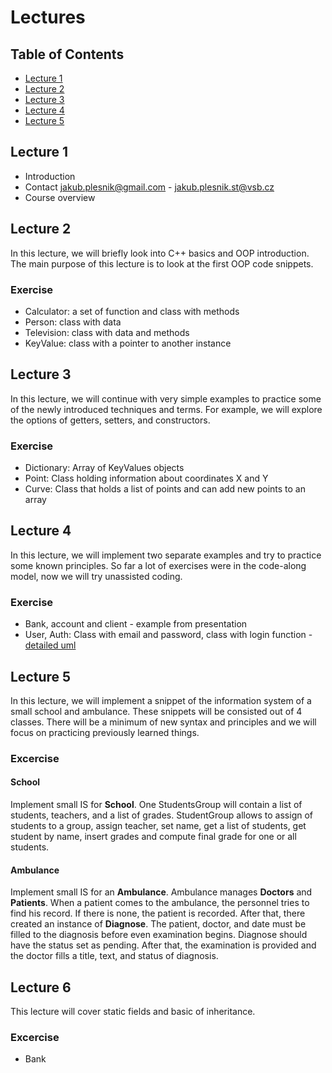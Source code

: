 # Lectures

## Table of Contents

- [Lecture 1](#lecture-1)
- [Lecture 2](#lecture-2)
- [Lecture 3](#lecture-3)
- [Lecture 4](#lecture-4)
- [Lecture 5](#lecture-5)


## Lecture 1
- Introduction
- Contact jakub.plesnik@gmail.com - jakub.plesnik.st@vsb.cz
- Course overview

## Lecture 2 
In this lecture, we will briefly look into C++ basics and OOP introduction.
The main purpose of this lecture is to look at the first OOP code snippets.

### Exercise
* Calculator: a set of function and class with methods
* Person: class with data
* Television: class with data and methods
* KeyValue: class with a pointer to another instance

## Lecture 3
In this lecture, we will continue with very simple examples to practice some of the newly introduced techniques and terms. For example, we will explore the options of getters, setters, and constructors.

### Exercise
* Dictionary: Array of KeyValues objects
* Point: Class holding information about coordinates X and Y
* Curve: Class that holds a list of points and can add new points to an array

## Lecture 4

In this lecture, we will implement two separate examples and try to practice some known principles. 
So far a lot of exercises were in the code-along model, now we will try unassisted coding.

### Exercise
* Bank, account and client - example from presentation
* User, Auth: Class with email and password, class with login function - [detailed uml](UserAuth.png)

## Lecture 5
In this lecture, we will implement a snippet of the information system of a small school and ambulance. These snippets will be consisted out of 4 classes. There will be a minimum of new syntax and principles and we will focus on practicing previously learned things.

### Excercise
#### School
Implement small IS for **School**. One StudentsGroup will contain a list of students, teachers, and a list of grades. StudentGroup allows to assign of students to a group, assign teacher, set name, get a list of students, get student by name, insert grades and compute final grade for one or all students.

#### Ambulance
Implement small IS for an **Ambulance**. Ambulance manages **Doctors** and **Patients**. When a patient comes to the ambulance, the personnel tries to find his record. If there is none, the patient is recorded. After that, there created an instance of **Diagnose**. The patient, doctor, and date must be filled to the diagnosis before even examination begins. Diagnose should have the status set as pending. After that, the examination is provided and the doctor fills a title, text, and status of diagnosis.

## Lecture 6
This lecture will cover static fields and basic of inheritance. 

### Excercise
* Bank
